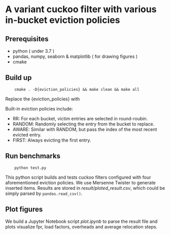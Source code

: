 # A variant cuckoo filter with various in-bucket eviction policies

## Prerequisites

* python ( under 3.7 )
* pandas, numpy, seaborn & matplotlib ( for drawing figures )
* cmake

## Build up

```
    cmake . -D{eviction_policies} && make clean && make all
```

Replace the {eviction_policies} with 

Built-in eviction policies include:
* RR: For each bucket, victim entries are selected in round-roubin.
* RANDOM: Randomly selecting the entry from the bucket to replace.
* AWARE: Similar with RANDOM, but pass the index of the most recent evicted entry. 
* FIRST: Always evicting the first entry. 

## Run benchmarks

```
    python test.py
```

This python script builds and tests cuckoo filters configured with four aforementioned eviction policies. We use Mersenne Twister to generate inserted items. Results are stored in *result/ploted_result.csv*, which could be simply parsed by `pandas.read_csv()`. 

## Plot figures

We build a Jupyter Notebook script *plot.ipynb* to parse the result file and plots visualize fpr, load factors, overheads and average relocation steps.  
